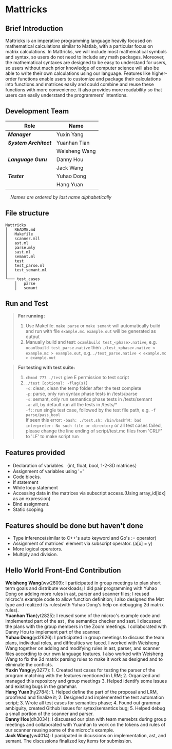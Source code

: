 # Mattricks

## Brief Introduction

Mattricks is an imperative programming language heavily focused on mathematical calculations similar to Matlab, with a particular focus on matrix calculations. In Mattricks, we will include most mathematical symbols and syntax, so users do not need to include any math packages. Moreover, the mathematical syntaxes are designed to be easy to understand for users, so users without much prior knowledge of computer science will also be able to write their own calculations using our language. Features like higher-order functions enable users to customize and package their calculations into functions and matrices easily and could combine and reuse these functions with more convenience. It also provides more readability so that users can easily understand the programmers' intentions.

## Development Team

| Role                   | Name          |
|------------------------|---------------|
| ***Manager***          | Yuxin Yang    |
| ***System Architect*** | Yuanhan Tian  |
|                        | Weisheng Wang |
| ***Language Guru***    | Danny Hou     |
|                        | Jack Wang     |
| ***Tester***           | Yuhao Dong    |
|                        | Hang Yuan     |

&nbsp;&nbsp;&nbsp;&nbsp;*Names are ordered by last name alphabetically*


## File structure
```
Mattricks
│   README.md
│   Makefile
│   scanner.mll
│   ast.ml
│   parse.mly
│   sast.ml
│   semant.ml
│   test
│   test_parse.ml
│   test_semant.ml
│
└─── test_cases
    │   parse
    │   semant
```

## Run and Test

> **For running:**  
> 1. Use Makefile. `make parse` or `make semant` will automatically build and run with file `example.mc`. `example.out` will be generated as output
> 2. Manually build and test: `ocamlbuild test_<phase>.native`, e.g. `ocamlbuild test_parse.native`
>    then `./test_<phase>.native < example.mc > example.out`, e.g. `./test_parse.native < example.mc > example.out`

> **For testing with test suite:**  
> 1. `chmod 777 ./test` give E permission to test script  
> 2. `./test [optional: -flag(s)]`  
>   `-c`: clean, clean the temp folder after the test complete  
>   `-p`: parse, only run syntax phase tests in /tests/parse  
>   `-s`: semant, only run semantics phase tests in /tests/semant  
>   `-a`: all, by default run all the tests in /tests/*  
>   `-f:`: run single test case, followed by the test file path, e.g. `-f parse/pass_bool`   
>   If seen this error: `-bash: ./test.sh: /bin/bash^M: bad interpreter: No such file or directory` or all test cases failed, please change the line ending of script/test.mc files from 'CRLF' to 'LF' to make script run    

## Features provided
- Declaration of variables.（int, float, bool, 1-2-3D matrices）
- Assignment of variables using '='
- Code blocks.
- If statement
- While loop statement
- Accessing data in the matrices via subscript access.(Using array_id[idx] as an expression)
- Bind assignment.
- Static scoping.

## Features should be done but haven't done
- Type inference(similar to C++'s auto keyword and Go's := operator)
- Assignment of matrices' element via subscript operator. (a[x] = y)
- More logical operators.
- Multiply and division.

## Hello World Front-End Contribution
**Weisheng Wang**(ww2609): I participated in group meetings to plan short term goals and distribute workloads; I did pair programming with Yuhao Dong on adding more rules in ast, parser and scanner files; I reused microc's example code to allow function definition; I also designed the Mat type and realized its rules(with Yuhao Dong's help on debugging 2d matrix rules).  
**Yuanhan Tian**(yt2825): I reused some of the microc's example code and implemented part of the ast , the semantics checker and sast. I discussed the plans with the group members in the Zoom meetings. I collaborated with Danny Hou to implement part of the scanner.  
**Yuhao Dong**(yd2626): I participated in group meetings to discuss the team plans, individual roles, and difficulties we faced. I worked with Weisheng Wang together on adding and modifying rules in ast, parser, and scanner files according to our own language features. I also worked with Weisheng Wang to fix the 2d matrix parsing rules to make it work as designed and to eliminate the conflicts.  
**Yuxin Yang**(yy3277): 1. Created test cases for testing the parser of the program matching with the features mentioned in LRM; 2. Organized and managed this repository and group meetings 3. Helped identify some issues and existing bugs in the grammar.  
**Hang Yuan**(hy2784): 1. Helped define the part of the proposal and LRM, proofread and finalize it; 2. Designed and implemented the test automation script; 3. Wrote all test cases for semantics phase; 4. Found out grammar ambiguity, created Github Issues for sytax/semantics bug; 5. Helped debug a small portion of the scanner and parser.  
**Danny Hou**(dh3034): I discussed our plan with team memebrs during group meetings and collaborated with Yuanhan to work on the tokens and rules of our scanner reusing some of the microc's example.  
**Jack Wang**(yw4014): I parcipated in dicussions on implementation, ast, and semant. The discussions finalized key items for submission. 
